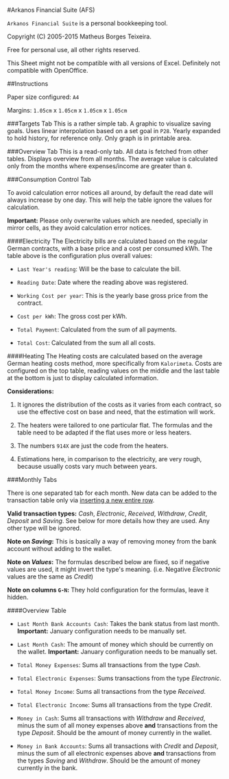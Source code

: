 #Arkanos Financial Suite (AFS)

`Arkanos Financial Suite` is a personal bookkeeping tool.

Copyright (C) 2005-2015 Matheus Borges Teixeira.

Free for personal use, all other rights reserved.

This Sheet might not be compatible with all versions of Excel.
Definitely not compatible with OpenOffice.

##Instructions

Paper size configured: `A4`

Margins: `1.05cm` x `1.05cm` x `1.05cm` x `1.05cm`

###Targets Tab
This is a rather simple tab. A graphic to visualize saving goals. Uses linear interpolation based on a set goal in `P28`. Yearly expanded to hold history, for reference only. Only graph is in printable area.

###Overview Tab
This is a read-only tab. All data is fetched from other tables. Displays overview from all months. The average value is calculated only from the months where expenses/income are greater than `0`.

###Consumption Control Tab

To avoid calculation error notices all around, by default the read date will always increase by one day. This will help the table ignore the values for calculation.

**Important:** Please only overwrite values which are needed, specially in mirror cells, as they avoid calculation error notices.

####Electricity
The Electricity bills are calculated based on the regular German contracts, with a base price and a cost per consumed kWh. The table above is the configuration plus overall values:

* `Last Year's reading`: Will be the base to calculate the bill.

* `Reading Date`: Date where the reading above was registered.

* `Working Cost per year`: This is the yearly base gross price from the contract.

* `Cost per kWh`: The gross cost per kWh.

* `Total Payment`: Calculated from the sum of all payments.

* `Total Cost`: Calculated from the sum all all costs.

####Heating
The Heating costs are calculated based on the average German heating costs method, more specifically from `Kalorimeta`. Costs are configured on the top table, reading values on the middle and the last table at the bottom is just to display calculated information.

**Considerations:**

1. It ignores the distribution of the costs as it varies from each contract, so use the effective cost on base and need, that the estimation will work.

2. The heaters were tailored to one particular flat. The formulas and the table need to be adapted if the flat uses more or less heaters.

3. The numbers `914X` are just the code from the heaters.

4. Estimations here, in comparison to the electricity, are very rough, because usually costs vary much between years.

###Monthly Tabs

There is one separated tab for each month. New data can be added to the transaction table only via [inserting a new entire row](http://office.microsoft.com/en-001/excel-help/insert-rows-columns-or-cells-HP005200926.aspx#BMinsertrows).

**Valid transaction types:** _Cash_, _Electronic_, _Received_, _Withdraw_, _Credit_, _Deposit_ and _Saving_. See below for more details how they are used. Any other type will be ignored.

**Note on _Saving_:** This is basically a way of removing money from the bank account without adding to the wallet.

**Note on _Values_:** The formulas described below are fixed, so if negative values are used, it might invert the type's meaning. (i.e. Negative _Electronic_ values are the same as _Credit_)

**Note on columns `G-N`:** They hold configuration for the formulas, leave it hidden.


####Overview Table

* `Last Month Bank Accounts Cash`: Takes the bank status from last month.
**Important:** January configuration needs to be manually set.

* `Last Month Cash`: The amount of money which should be currently on the wallet.
**Important:** January configuration needs to be manually set.

* `Total Money Expenses`: Sums all transactions from the type _Cash_.

* `Total Electronic Expenses`: Sums transactions from the type _Electronic_.

* `Total Money Income`: Sums all transactions from the type _Received_.

* `Total Electronic Income`: Sums all transactions from the type _Credit_.

* `Money in Cash`: Sums all transactions with _Withdraw_ and _Received_, minus the sum of all money expenses above **and** transactions from the type _Deposit_. Should be the amount of money currently in the wallet.

* `Money in Bank Accounts`: Sums all transactions with _Credit_ and _Deposit_, minus the sum of all electronic expenses above **and** transactions from the types _Saving_ and _Withdraw_. Should be the amount of money currently in the bank.
